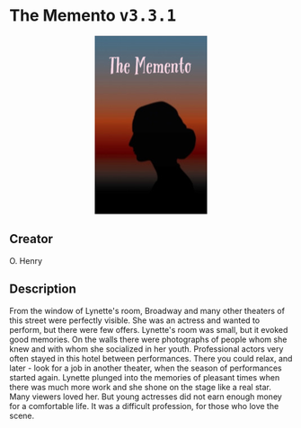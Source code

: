 
# The Memento <kbd>v3.3.1</kbd>

<center>
  <img src="./cover-1024.jpg"/>
</center>

## Creator
O. Henry

## Description
From the window of Lynette's room, Broadway and many other theaters of this street were perfectly visible. She was an actress and wanted to perform, but there were few offers. Lynette's room was small, but it evoked good memories. On the walls there were photographs of people whom she knew and with whom she socialized in her youth. Professional actors very often stayed in this hotel between performances. There you could relax, and later - look for a job in another theater, when the season of performances started again. Lynette plunged into the memories of pleasant times when there was much more work and she shone on the stage like a real star. Many viewers loved her. But young actresses did not earn enough money for a comfortable life. It was a difficult profession, for those who love the scene.
